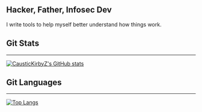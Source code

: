 ## Hacker, Father, Infosec Dev
I write tools to help myself better understand how things work. 


## Git Stats
---
[![CausticKirbyZ's GitHub stats](https://github-readme-stats.vercel.app/api?username=CausticKirbyZ&theme=radical)](https://github.com/anuraghazra/github-readme-stats) 

## Git Languages
---
[![Top Langs](https://github-readme-stats.vercel.app/api/top-langs/?username=CausticKirbyZ&theme=radical&hide=Roff)](https://github.com/anuraghazra/github-readme-stats)




